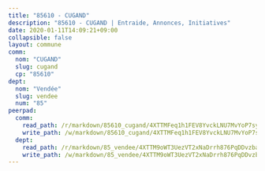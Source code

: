 ```yaml
---
title: "85610 - CUGAND"
description: "85610 - CUGAND | Entraide, Annonces, Initiatives"
date: 2020-01-11T14:09:21+09:00
collapsible: false
layout: commune
comm:
  nom: "CUGAND"
  slug: cugand
  cp: "85610"
dept:
  nom: "Vendée"
  slug: vendee
  num: "85"
peerpad:
  comm:
    read_path: /r/markdown/85610_cugand/4XTTMFeq1h1FEV8YvckLNU7MvYoP7syaCzQCogYvAqJqbSyLv
    write_path: /w/markdown/85610_cugand/4XTTMFeq1h1FEV8YvckLNU7MvYoP7syaCzQCogYvAqJqbSyLv-K3TgUSgN5j964zbF8Xo9qFncmQMVGjDW26qLSWL6HKYmJ2AscJCL92HzySSbRfWDdbxVcgYsqbfiWxX4QUYLAhskC9mXR8zwemgcoZvvX9oZZMTMFP6qZ2GA3gjF9C1MDD2jvcKc
  dept:
    read_path: /r/markdown/85_vendee/4XTTM9oWT3UezVT2xNaDrrh876PqDDvzbaovSPP6P6ha63Ezk
    write_path: /w/markdown/85_vendee/4XTTM9oWT3UezVT2xNaDrrh876PqDDvzbaovSPP6P6ha63Ezk-K3TgTz4T2Ao5CxcmNgKRpi6DXEbSZWgvvZNdT7V4KiJycR1vvtGLxg5iYYYKajishdNzKNazAywn7vjwqtQs859ALiENaqFJQsULDwd4rYqVPy8n3JbNCeuPxinCnetCgcSuCcyv
---
```


